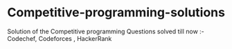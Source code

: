 # Competitive-programming-solutions
Solution of the Competitive programming Questions solved till now :- Codechef, Codeforces , HackerRank
